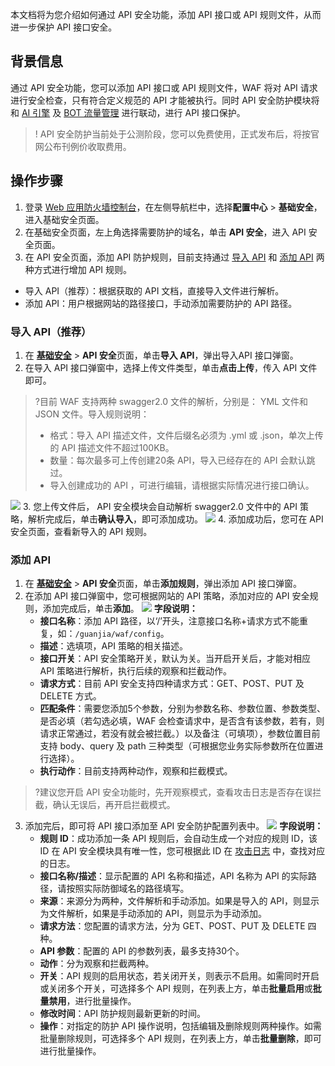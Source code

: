 本文档将为您介绍如何通过 API 安全功能，添加 API 接口或 API 规则文件，从而进一步保护 API 接口安全。
## 背景信息
通过 API 安全功能，您可以添加 API 接口或 API 规则文件，WAF 将对 API 请求进行安全检查，只有符合定义规范的 API 才能被执行。同时 API 安全防护模块将和 [AI 引擎](https://console.cloud.tencent.com/guanjia/tea-baseconfig) 及 [BOT 流量管理](https://console.cloud.tencent.com/guanjia/tea-botconfig) 进行联动，进行 API 接口保护。
>! API 安全防护当前处于公测阶段，您可以免费使用，正式发布后，将按官网公布刊例价收取费用。

## 操作步骤
1. 登录 [Web 应用防火墙控制台](https://console.cloud.tencent.com/guanjia/tea-overview)，在左侧导航栏中，选择**配置中心** > **基础安全**，进入基础安全页面。
2. 在基础安全页面，左上角选择需要防护的域名，单击 **API 安全**，进入 API 安全页面。
3. 在 API 安全页面，添加 API 防护规则，目前支持通过 [导入 API](#import) 和 [ 添加 API](#add) 两种方式进行增加 API 规则。 
 - 导入 API（推荐）：根据获取的 API 文档，直接导入文件进行解析。
 - 添加 API：用户根据网站的路径接口，手动添加需要防护的 API 路径。

[](id:import)
### 导入 API（推荐）
1. 在 **[基础安全](https://console.cloud.tencent.com/guanjia/tea-baseconfig)** > **API 安全**页面，单击**导入 API**，弹出导入API 接口弹窗。
2. 在导入 API 接口弹窗中，选择上传文件类型，单击**点击上传**，传入 API 文件即可。
>?目前 WAF 支持两种 swagger2.0 文件的解析，分别是： YML 文件和 JSON 文件。导入规则说明：
>- 格式：导入 API 描述文件，文件后缀名必须为 .yml 或 .json，单次上传的 API 描述文件不超过100KB。
>- 数量：每次最多可上传创建20条 API，导入已经存在的 API 会默认跳过。
>- 导入创建成功的 API ，可进行编辑，请根据实际情况进行接口确认。
>
![](https://qcloudimg.tencent-cloud.cn/raw/db847335648a0b1905f1c3acc717f23f.png)
3. 您上传文件后， API 安全模块会自动解析 swagger2.0 文件中的 API 策略，解析完成后，单击**确认导入**，即可添加成功。
![](https://main.qcloudimg.com/raw/7373592089531aed81ffd9ca88999356.png)
4. 添加成功后，您可在 API 安全页面，查看新导入的 API 规则。

[](id:add)
###  添加 API
1. 在 **[基础安全](https://console.cloud.tencent.com/guanjia/tea-baseconfig)** > **API 安全**页面，单击**添加规则**，弹出添加 API 接口弹窗。
2. 在添加 API 接口弹窗中，您可根据网站的 API 策略，添加对应的 API 安全规则，添加完成后，单击**添加**。
![](https://qcloudimg.tencent-cloud.cn/raw/3346b92d13aaa35de6c6c1b8cbdd01f1.png)
 **字段说明：**
	- **接口名称**：添加 API 路径，以‘/’开头，注意接口名称+请求方式不能重复，如：`/guanjia/waf/config`。
	- **描述**：选填项，API 策略的相关描述。
	- **接口开关**：API 安全策略开关，默认为关。当开启开关后，才能对相应 API 策略进行解析，执行后续的观察和拦截动作。
	- **请求方式**：目前 API 安全支持四种请求方式：GET、POST、PUT 及 DELETE 方式。
	- **匹配条件**：需要您添加5个参数，分别为参数名称、参数位置、参数类型、是否必填（若勾选必填，WAF 会检查请求中，是否含有该参数，若有，则请求正常通过，若没有就会被拦截。）以及备注（可填项），参数位置目前支持 body、query 及 path 三种类型（可根据您业务实际参数所在位置进行选择）。
	- **执行动作**：目前支持两种动作，观察和拦截模式。
>?建议您开启 API 安全功能时，先开观察模式，查看攻击日志是否存在误拦截，确认无误后，再开启拦截模式。
3.	添加完后，即可将 API 接口添加至 API 安全防护配置列表中。
![](https://qcloudimg.tencent-cloud.cn/raw/0e7f0b4424c501963599afe23475654c.png)
**字段说明：**
	- **规则 ID**：成功添加一条 API 规则后，会自动生成一个对应的规则 ID，该 ID 在 API 安全模块具有唯一性，您可根据此 ID 在 [攻击日志](https://console.cloud.tencent.com/guanjia/tea-attacklog) 中，查找对应的日志。
	- **接口名称/描述**：显示配置的 API 名称和描述，API 名称为 API 的实际路径，请按照实际防御域名的路径填写。
	- **来源**：来源分为两种，文件解析和手动添加。如果是导入的 API，则显示为文件解析，如果是手动添加的 API，则显示为手动添加。
	- **请求方法**：您配置的请求方法，分为 GET、POST、PUT 及 DELETE 四种。
	- **API 参数**：配置的 API 的参数列表，最多支持30个。
	- **动作**：分为观察和拦截两种。
	- **开关**：API 规则的启用状态，若关闭开关，则表示不启用。如需同时开启或关闭多个开关，可选择多个 API 规则，在列表上方，单击**批量启用**或**批量禁用**，进行批量操作。
	- **修改时间**：API 防护规则最新更新的时间。
	- **操作**：对指定的防护 API 操作说明，包括编辑及删除规则两种操作。如需批量删除规则，可选择多个 API 规则，在列表上方，单击**批量删除**，即可进行批量操作。
